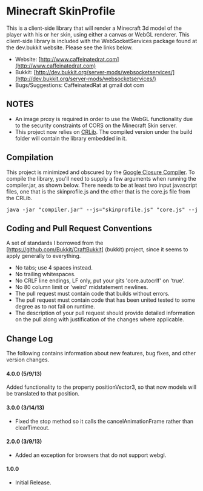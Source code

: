 Minecraft SkinProfile
===========

This is a client-side library that will render a Minecraft 3d model of the player with his or her skin, using either a canvas or WebGL renderer.  This client-side library is included with the WebSocketServices package found at the dev.bukkit website.  Please see the links below.

* Website: [http://www.caffeinatedrat.com](http://www.caffeinatedrat.com)
* Bukkit: [http://dev.bukkit.org/server-mods/websocketservices/](http://dev.bukkit.org/server-mods/websocketservices/)
* Bugs/Suggestions: CaffeinatedRat at gmail dot com

NOTES
-----------

* An image proxy is required in order to use the WebGL functionality due to the security constraints of CORS on the Minecraft Skin server.
* This project now relies on [CRLib](https://github.com/CaffeinatedRat/CRLib).  The compiled version under the build folder will contain the library embedded in it.

Compilation
-----------

This project is minimized and obscured by the [Google Closure Compiler](https://developers.google.com/closure/compiler/).  To compile the library, you'll need to supply a few arguments when running the compiler.jar, as shown below.  There needs to be at least two input javascript files, one that is the skinprofile.js and the other that is the core.js file from the CRLib.

<pre>
java -jar "compiler.jar" --js="skinprofile.js" "core.js" --js_output_file="skinprofile.min.js"
</pre>
 

Coding and Pull Request Conventions
-----------

A set of standards I borrowed from the [https://github.com/Bukkit/CraftBukkit] (bukkit) project, since it seems to apply generally to everything.

* No tabs; use 4 spaces instead.
* No trailing whitespaces.
* No CRLF line endings, LF only, put your gits 'core.autocrlf' on 'true'.
* No 80 column limit or 'weird' midstatement newlines.
* The pull request must contain code that builds without errors.
* The pull request must contain code that has been united tested to some degree as to not fail on runtime.
* The description of your pull request should provide detailed information on the pull along with justification of the changes where applicable.

Change Log
-----------

The following contains information about new features, bug fixes, and other version changes.

#### 4.0.0 (5/9/13)

Added functionality to the property positionVector3, so that now models will be translated to that position.

#### 3.0.0 (3/14/13)

* Fixed the stop method so it calls the cancelAnimationFrame rather than clearTimeout.

#### 2.0.0 (3/9/13)

* Added an exception for browsers that do not support webgl.

#### 1.0.0

* Initial Release.
